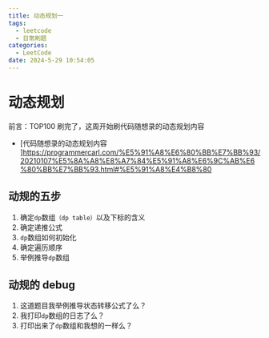 ```yaml
---
title: 动态规划一
tags:
  - leetcode
  - 日常刷题
categories:
  - LeetCode
date: 2024-5-29 10:54:05
---
```


<!-- @format -->

# 动态规划

前言：TOP100 刷完了，这周开始刷代码随想录的动态规划内容

- [代码随想录的动态规划内容 ]<https://programmercarl.com/%E5%91%A8%E6%80%BB%E7%BB%93/20210107%E5%8A%A8%E8%A7%84%E5%91%A8%E6%9C%AB%E6%80%BB%E7%BB%93.html#%E5%91%A8%E4%B8%80>

## 动规的五步

1. 确定`dp`数组`（dp table）`以及下标的含义
2. 确定递推公式
3. `dp`数组如何初始化
4. 确定遍历顺序
5. 举例推导`dp`数组

## 动规的 debug

1. 这道题目我举例推导状态转移公式了么？
2. 我打印`dp`数组的日志了么？
3. 打印出来了`dp`数组和我想的一样么？

<!-- @format -->
